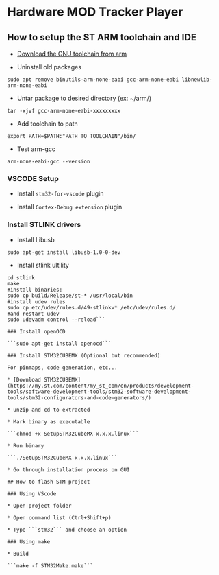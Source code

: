 # Hardware MOD Tracker Player

## How to setup the ST ARM toolchain and IDE

* [Download the GNU toolchain from arm](https://developer.arm.com/tools-and-software/open-source-software/developer-tools/gnu-toolchain/gnu-rm/downloads)

* Uninstall old packages 

```sudo apt remove binutils-arm-none-eabi gcc-arm-none-eabi libnewlib-arm-none-eabi```

* Untar package to desired directory (ex: ~/arm/)

```tar -xjvf gcc-arm-none-eabi-xxxxxxxxx```

* Add toolchain to path

```export PATH=$PATH:"PATH TO TOOLCHAIN"/bin/```

* Test arm-gcc

```arm-none-eabi-gcc --version```

### VSCODE Setup

* Install ```stm32-for-vscode``` plugin

* Install ```Cortex-Debug extension``` plugin

### Install STLINK drivers

* Install Libusb

```sudo apt-get install libusb-1.0-0-dev```

* Install stlink ultility

```git clone https://github.com/texane/stlink stlink.git
cd stlink
make
#install binaries:
sudo cp build/Release/st-* /usr/local/bin
#install udev rules
sudo cp etc/udev/rules.d/49-stlinkv* /etc/udev/rules.d/
#and restart udev
sudo udevadm control --reload```

### Install openOCD

```sudo apt-get install openocd```

### Install STM32CUBEMX (Optional but recommended)

For pinmaps, code generation, etc...

* [Download STM32CUBEMX](https://my.st.com/content/my_st_com/en/products/development-tools/software-development-tools/stm32-software-development-tools/stm32-configurators-and-code-generators/)

* unzip and cd to extracted

* Mark binary as executable

```chmod +x SetupSTM32CubeMX-x.x.x.linux```

* Run binary

```./SetupSTM32CubeMX-x.x.x.linux```

* Go through installation process on GUI

## How to flash STM project

### Using VScode

* Open project folder

* Open command list (Ctrl+Shift+p)

* Type ```stm32``` and choose an option

### Using make

* Build

```make -f STM32Make.make```
